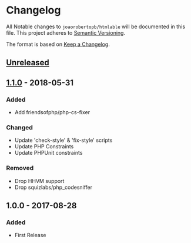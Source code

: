 # Changelog

All Notable changes to `joaorobertopb/htmlable` will be documented in this file. This project adheres to [Semantic Versioning](http://semver.org/).

The format is based on [Keep a Changelog](http://keepachangelog.com/).

## [Unreleased]

## [1.1.0] - 2018-05-31
### Added
- Add friendsofphp/php-cs-fixer

### Changed
- Update 'check-style' & 'fix-style' scripts
- Update PHP Constraints
- Update PHPUnit constraints

### Removed
- Drop HHVM support
- Drop squizlabs/php_codesniffer

## 1.0.0 - 2017-08-28
### Added
- First Release

[Unreleased]: https://github.com/joaorobertopb/htmlable/compare/1.1.0...HEAD

[1.1.0]: https://github.com/joaorobertopb/htmlable/compare/1.0.0...1.1.0
